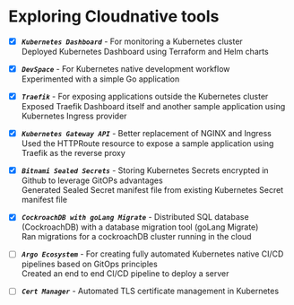 # Exploring Cloudnative tools

- [x] ***`Kubernetes Dashboard`*** - For monitoring a Kubernetes cluster \
	Deployed Kubernetes Dashboard using Terraform and Helm charts

- [x] ***`DevSpace`*** - For Kubernetes native development workflow \
	Experimented with a simple Go application

- [x] ***`Traefik`*** - For exposing applications outside the Kubernetes cluster \
	Exposed Traefik Dashboard itself and another sample application using Kubernetes Ingress provider

- [x] ***`Kubernetes Gateway API`*** - Better replacement of NGINX and Ingress \
	Used the HTTPRoute resource to expose a sample application using Traefik as the reverse proxy

- [x] ***`Bitnami Sealed Secrets`*** - Storing Kubernetes Secrets encrypted in Github to leverage GitOPs advantages \
	Generated Sealed Secret manifest file from existing Kubernetes Secret manifest file

- [x] ***`CockroachDB with goLang Migrate`*** - Distributed SQL database (CockroachDB) with a database migration tool (goLang Migrate) \
	Ran migrations for a cockroachDB cluster running in the cloud

- [ ] ***`Argo Ecosystem`*** - For creating fully automated Kubernetes native CI/CD pipelines based on GitOps principles \
	Created an end to end CI/CD pipeline to deploy a server

- [ ] ***`Cert Manager`*** - Automated TLS certificate management in Kubernetes
